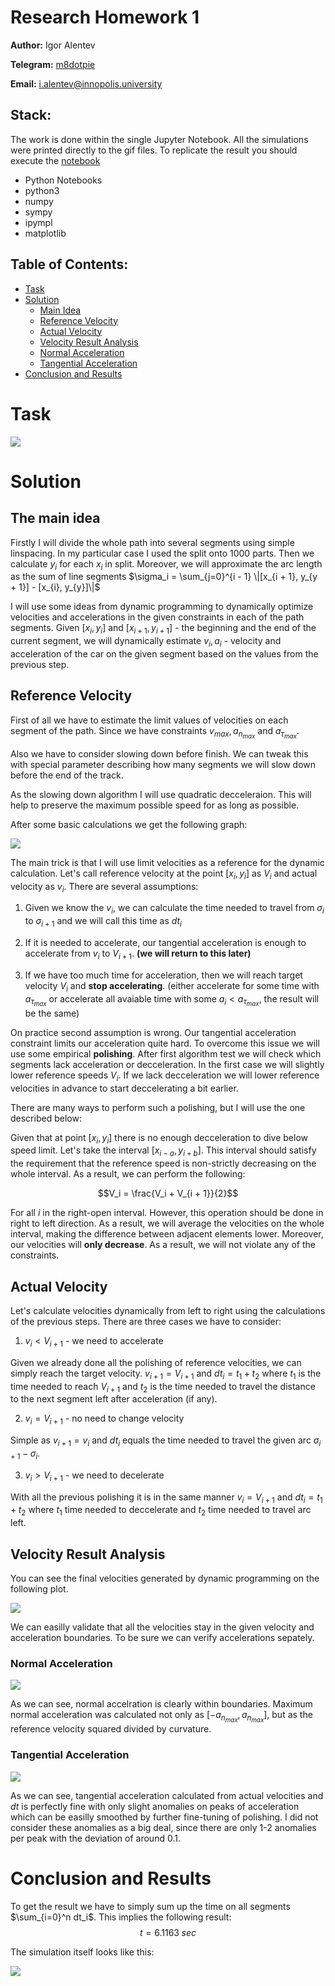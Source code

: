 # Research Homework 1

**Author:** Igor Alentev

**Telegram:** [m8dotpie](https://t.me/m8dotpie)

**Email:** i.alentev@innopolis.university

## Stack:

The work is done within the single Jupyter Notebook. All the simulations were printed directly to the gif files. To replicate the result you should execute the [notebook](rhw1.ipynb)

- Python Notebooks
- python3
- numpy
- sympy
- ipympl
- matplotlib

## Table of Contents:
- [Task](#task)
- [Solution](#solution)
    - [Main Idea](#main.idea)
    - [Reference Velocity](#velocity.reference)
    - [Actual Velocity](#velocity.actual)
    - [Velocity Result Analysis](#velocity.analysis)
    - [Normal Acceleration](#acceleration.normal)
    - [Tangential Acceleration](#acceleration.tangential)
- [Conclusion and Results](#conclusion-and-results)

# Task

![](assets/state.PNG)

# Solution

## The main idea <a id='main.idea'></a>

Firstly I will divide the whole path into several segments using simple linspacing. In my particular case I used the split onto $1000$ parts. Then we calculate $y_i$ for each $x_i$ in split. Moreover, we will approximate the arc length as the sum of line segments $\sigma_i = \sum_{j=0}^{i - 1} \|[x_{i + 1}, y_{y + 1}] - [x_{i}, y_{y}]\|$

I will use some ideas from dynamic programming to dynamically optimize velocities and accelerations in the given constraints in each of the path segments. Given $[x_i, y_i]$ and $[x_{i + 1}, y_{i + 1}]$ - the beginning and the end of the current segment, we will dynamically estimate $v_i, a_i$ - velocity and acceleration of the car on the given segment based on the values from the previous step.

## Reference Velocity <a id='velocity.reference'></a>

First of all we have to estimate the limit values of velocities on each segment of the path. Since we have constraints $v_{max}, a_{n_{max}}$ and $a_{\tau_{max}}$. 

Also we have to consider slowing down before finish. We can tweak this with special parameter describing how many segments we will slow down before the end of the track.

As the slowing down algorithm I will use quadratic decceleraion. This will help to preserve the maximum possible speed for as long as possible. 

 After some basic calculations we get the following graph:

![](assets/vel_limit.png)

The main  trick is that I will use limit velocities as a reference for the dynamic calculation. Let's call reference velocity at the point $[x_i, y_i]$ as $V_i$ and actual velocity as $v_i$. There are several assumptions:

1. Given we know the $v_i$, we can calculate the time needed to travel from $\sigma_i$ to $\sigma_{i + 1}$ and we will call this time as $dt_i$

2. If it is needed to accelerate, our tangential acceleration is enough to accelerate from $v_i$ to $V_{i + 1}$. **(we will return to this later)**

3. If we have too much time for acceleration, then we will reach target velocity $V_i$ and **stop accelerating**. (either accelerate for some time with $a_{{\tau}_{max}}$ or accelerate all avaiable time with some $a_i < a_{{\tau}_{max}}$, the result will be the same)

On practice second assumption is wrong. Our tangential acceleration constraint limits our acceleration quite hard. To overcome this issue we will use some empirical **polishing**. After first algorithm test we will check which segments lack acceleration or decceleration. In the first case we will slightly lower reference speeds $V_i$. If we lack decceleration we will lower reference velocities in advance to start deccelerating a bit earlier.

There are many ways to perform such a polishing, but I will use the one described below:

Given that at point $[x_i, y_i]$ there is no enough decceleration to dive below speed limit. Let's take the interval $[x_{i - a}, y_{i + b}]$. This interval should satisfy the requirement that the reference speed is non-strictly decreasing on the whole interval. As a result, we can perform the following:

$$V_i = \frac{V_i + V_{i + 1}}{2}$$

For all $i$ in the right-open interval. However, this operation should be done in right to left direction. As a result, we will average the velocities on the whole interval, making the difference between adjacent elements lower. Moreover, our velocities will **only decrease**. As a result, we will not violate any of the constraints.

## Actual Velocity <a id='velocity.actual'></a>

Let's calculate velocities dynamically from left to right using the calculations of the previous steps. There are three cases we have to consider:

1. $v_i < V_{i + 1}$ - we need to accelerate

Given we already done all the polishing of reference velocities, we can simply reach the target velocity. $v_{i + 1} = V_{i + 1}$ and $dt_i = t_1 + t_2$ where  $t_1$ is the time needed to reach $V_{i + 1}$ and $t_2$ is the time needed to travel the distance to the next segment left after acceleration (if any).

2. $v_i = V_{i + 1}$ - no need to change velocity

Simple as $v_{i + 1} = v_{i}$ and $dt_i$ equals the time needed to travel the given arc $\sigma_{i + 1} - \sigma_i$.

3. $v_i > V_{i + 1}$ - we need to decelerate

With all the previous polishing it is in the same manner $v_i = V_{i + 1}$ and $dt_i = t_1 + t_2$ where $t_1$ time needed to deccelerate and $t_2$ time needed to travel arc left.

## Velocity Result Analysis <a id='velocity.analysis'></a>

You can see the final velocities generated by dynamic programming on the following plot.

![](assets/vel_res.png)

We can easilly validate that all the velocities stay in the given velocity and acceleration boundaries. To be sure we can verify accelerations sepately.

### Normal Acceleration <a id='acceleration.normal'></a>

![](assets/an_res.png)

As we can see, normal accelration is clearly within boundaries. Maximum normal acceleration was calculated not only as $[-a_{n_{max}}, a_{n_{max}}]$, but as the reference velocity squared divided by curvature.

### Tangential Acceleration <a id='acceleration.tangential'></a>

![](assets/at_res.png)

As we can see, tangential acceleration calculated from actual velocities and $dt$ is perfectly fine with only slight anomalies on peaks of acceleration which can be easilly smoothed by further fine-tuning of polishing. I did not consider these anomalies as a big deal, since there are only 1-2 anomalies per peak with the deviation of around $0.1$.

# Conclusion and Results

To get the result we have to simply sum up the time on all segments $\sum_{i=0}^n dt_i$. This implies the following result:
$$t = 6.1163\;sec$$

The simulation itself looks like this:

![](assets/sim.gif)


